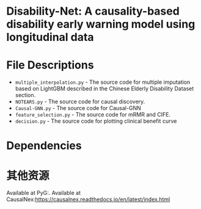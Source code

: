 # Disability-Net: A causality-based disability early warning model using longitudinal data
# File Descriptions
* `multiple_interpolation.py` - The source code for multiple imputation based on LightGBM described in the Chinese Elderly Disability Dataset section.
* `NOTEARS.py` - The source code for causal discovery.
* `Causal-GNN.py` - The source code for Causal-GNN
* `feature_selection.py` - The source code for mRMR and CIFE.
* `decision.py` - The source code for plotting clinical benefit curve
# Dependencies
# 其他资源
Available at PyG:.
Available at CausalNex:https://causalnex.readthedocs.io/en/latest/index.html
